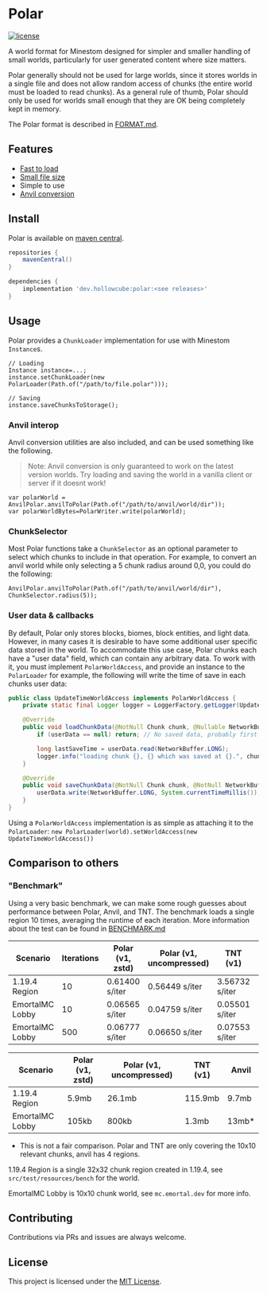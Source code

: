 # Polar

[![license](https://img.shields.io/github/license/Minestom/MinestomDataGenerator.svg)](LICENSE)

A world format for Minestom designed for simpler and smaller handling of small worlds, particularly for user generated
content where size matters.

Polar generally should not be used for large worlds, since it stores worlds in a single file and does not
allow random access of chunks (the entire world must be loaded to read chunks). As a general rule of thumb,
Polar should only be used for worlds small enough that they are OK being completely kept in memory.

The Polar format is described in [FORMAT.md](FORMAT.md).

## Features

* [Fast to load](#benchmark)
* [Small file size](#benchmark)
* Simple to use
* [Anvil conversion](#anvil-interop)

## Install

Polar is available on [maven central](https://search.maven.org/search?q=g:dev.hollowcube%20AND%20a:polar).

```groovy
repositories {
    mavenCentral()
}

dependencies {
    implementation 'dev.hollowcube:polar:<see releases>'
}
```

## Usage

Polar provides a `ChunkLoader` implementation for use with Minestom `Instance`s.

```
// Loading
Instance instance=...;
instance.setChunkLoader(new PolarLoader(Path.of("/path/to/file.polar")));

// Saving
instance.saveChunksToStorage();
```

### Anvil interop

Anvil conversion utilities are also included, and can be used something like the following.

> Note: Anvil conversion is only guaranteed to work on the latest version worlds. Try loading and saving the world in a
> vanilla client or server if it doesnt work!

```
var polarWorld = AnvilPolar.anvilToPolar(Path.of("/path/to/anvil/world/dir"));
var polarWorldBytes=PolarWriter.write(polarWorld);
```

### ChunkSelector

Most Polar functions take a `ChunkSelector` as an optional parameter to select which chunks to include in that
operation.
For example, to convert an anvil world while only selecting a 5 chunk radius around 0,0, you could do the following:

```
AnvilPolar.anvilToPolar(Path.of("/path/to/anvil/world/dir"), ChunkSelector.radius(5));
```

### User data & callbacks

By default, Polar only stores blocks, biomes, block entities, and light data. However, in many cases it is desirable
to have some additional user specific data stored in the world. To accommodate this use case, Polar chunks each have
a "user data" field, which can contain any arbitrary data. To work with it, you must implement `PolarWorldAccess`,
and provide an instance to the `PolarLoader` for example, the following will write the time of save in each chunks
user data:

```java
public class UpdateTimeWorldAccess implements PolarWorldAccess {
    private static final Logger logger = LoggerFactory.getLogger(UpdateTimeWorldAccess.class);

    @Override
    public void loadChunkData(@NotNull Chunk chunk, @Nullable NetworkBuffer userData) {
        if (userData == null) return; // No saved data, probably first load

        long lastSaveTime = userData.read(NetworkBuffer.LONG);
        logger.info("loading chunk {}, {} which was saved at {}.", chunk.getChunkX(), chunk.getChunkZ(), lastSaveTime);
    }

    @Override
    public void saveChunkData(@NotNull Chunk chunk, @NotNull NetworkBuffer userData) {
        userData.write(NetworkBuffer.LONG, System.currentTimeMillis());
    }
}
```

Using a `PolarWorldAccess` implementation is as simple as attaching it to the `PolarLoader`:
`new PolarLoader(world).setWorldAccess(new UpdateTimeWorldAccess())`

## Comparison to others

### "Benchmark"

Using a very basic benchmark, we can make some rough guesses about performance between Polar, Anvil, and TNT.
The benchmark loads a single region 10 times, averaging the runtime of each iteration.
More information about the test can be found in [BENCHMARK.md](BENCHMARK.md)

| Scenario        | Iterations | Polar (v1, zstd) | Polar (v1, uncompressed) | TNT (v1)       | Anvil          |
|-----------------|------------|------------------|--------------------------|----------------|----------------|
| 1.19.4 Region   | 10         | 0.61400 s/iter   | 0.56449 s/iter           | 3.56732 s/iter | 9.65274 s/iter |
| EmortalMC Lobby | 10         | 0.06565 s/iter   | 0.04759 s/iter           | 0.05501 s/iter | 0.56378 s/iter |
| EmortalMC Lobby | 500        | 0.06777 s/iter   | 0.06650 s/iter           | 0.07553 s/iter | -              |

| Scenario        | Polar (v1, zstd) | Polar (v1, uncompressed) | TNT (v1) | Anvil |
|-----------------|------------------|--------------------------|----------|-------|
| 1.19.4 Region   | 5.9mb            | 26.1mb                   | 115.9mb  | 9.7mb |
| EmortalMC Lobby | 105kb            | 800kb                    | 1.3mb    | 13mb* |

* This is not a fair comparison. Polar and TNT are only covering the 10x10 relevant chunks, anvil has 4 regions.

1.19.4 Region is a single 32x32 chunk region created in 1.19.4, see `src/test/resources/bench` for the world.

EmortalMC Lobby is 10x10 chunk world, see `mc.emortal.dev` for more info.

## Contributing

Contributions via PRs and issues are always welcome.

## License

This project is licensed under the [MIT License](LICENSE).
